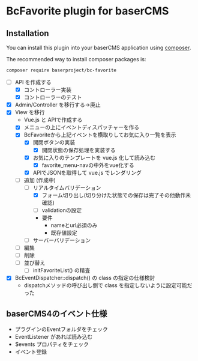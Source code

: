 # BcFavorite plugin for baserCMS

## Installation

You can install this plugin into your baserCMS application using [composer](https://getcomposer.org).

The recommended way to install composer packages is:

```
composer require baserproject/bc-favorite
```

- [ ] API を作成する
  - [x] コントローラー実装
  - [x] コントローラーのテスト
- [x] Admin/Controller を移行する→廃止
- [x] View を移行
  - Vue.js と APIで作成する
  - [x] メニューの上にイベントディスパッチャーを作る
  - [x] BcFavoriteから上記イベントを横取りしてお気に入り一覧を表示
    - [x] 開閉ボタンの実装
      - [x] 開閉状態の保存処理を実装する
    - [x] お気に入りのテンプレートを vue.js 化して読み込む
      - [x] favorite_menu-navの中外をvue化する
    - [x] APIでJSONを取得して vue.js でレンダリング
  - [ ] 追加 (作成中)
    - [ ] リアルタイムバリデーション
      - [x] フォーム切り出し(切り分けた状態での保存は完了その他動作未確認)
      - [ ] validationの設定
      - 要件
        - nameとurl必須のみ
        - 既存値設定
    - [ ] サーバーバリデーション
  - [ ] 編集
  - [ ] 削除
  - [ ] 並び替え
    - [ ] initFavoriteList() の精査
- [x] BcEventDispatcher::dispatch() の class の指定の仕様検討
  - dispatchメソッドの呼び出し側で class を指定しないように設定可能だった

## baserCMS4のイベント仕様

- プラグインのEventフォルダをチェック
- EventListener があれば読み込む
- $events プロパティをチェック
- イベント登録



